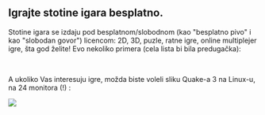 <?php require("../../entete.php"); ?> <?php require("../../base.php"); ?>

<div id="corps">

<h2> Igrajte stotine igara besplatno.</h2>

<p>Stotine igara se izdaju pod besplatnom/slobodnom (kao "besplatno pivo" i kao "slobodan govor") licencom: 2D, 3D, puzle, ratne igre, online multiplejer igre, šta god želite! Evo nekoliko primera (cela lista bi bila predugačka):</p>

<div id="items">

<?php all_games_from_file (); ?>

<br class="clearboth" />
</div>

<p>A ukoliko Vas interesuju igre, možda biste voleli sliku Quake-a 3 na Linux-u, na 24 monitora (!) :</p>

<p><a href="Images/quake_24_screens.jpg"><img src="Images/quake_24_screens_thumbnail.jpg" /></a></p>

</div>


